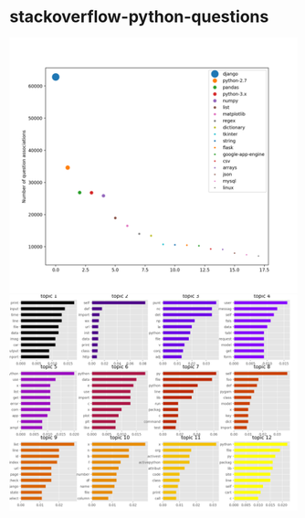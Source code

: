 # stackoverflow-python-questions
![Number of question associations](/tag_count.png)
![What are the top words for each topic?](/top_terms_topic.png)
